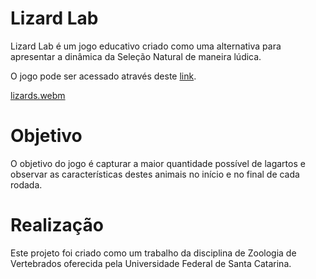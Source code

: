 # Lizard Lab
Lizard Lab é um jogo educativo criado como uma alternativa para apresentar
a dinâmica da Seleção Natural de maneira lúdica.

O jogo pode ser acessado através deste [link](https://andrefpf.github.io/LizardLab/).

[lizards.webm](https://github.com/user-attachments/assets/592c154b-165e-457f-8a5c-0392b30cd410)


# Objetivo 
O objetivo do jogo é capturar a maior quantidade possível de lagartos e observar as características
destes animais no início e no final de cada rodada.

# Realização
Este projeto foi criado como um trabalho da disciplina de Zoologia de Vertebrados
oferecida pela Universidade Federal de Santa Catarina.
